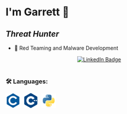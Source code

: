 # I'm Garrett 👋

## ***Threat Hunter*** <br>

- :seedling: Red Teaming and Malware Development

<div id="badges">
  <a href="https://www.linkedin.com/in/garrettpinto/">
     <p align="center" width="100%">
    <img src="https://img.shields.io/badge/LinkedIn-blue?style=for-the-badge&logo=linkedin&logoColor=white" height="42" width="164" alt="LinkedIn Badge"/> <br>
    <img src="https://komarev.com/ghpvc/?username=your-github-username&style=flat-square&color=blue" alt=""/>
     </p>
  </a>
</div>


### :hammer_and_wrench: Languages:
<div>
  <img src="https://github.com/devicons/devicon/blob/master/icons/c/c-plain.svg" title="C" alt="C" width="40" height="40"/>&nbsp;
  <img src="https://github.com/devicons/devicon/blob/master/icons/cplusplus/cplusplus-plain.svg" title="C++" alt="C++" width="40" height="40"/>&nbsp;
  <img src="https://github.com/devicons/devicon/blob/master/icons/python/python-original.svg" title="Python" alt="Python" width="40" height="40"/>&nbsp;
</div>

<!--
**garrettpinto/garrettpinto** is a ✨ _special_ ✨ repository because its `README.md` (this file) appears on your GitHub profile.

Here are some ideas to get you started:

- 🔭 I’m currently working on ...
- 🌱 I’m currently learning ...
- 👯 I’m looking to collaborate on ...
- 🤔 I’m looking for help with ...
- 💬 Ask me about ...
- 📫 How to reach me: ...
- 😄 Pronouns: ...
- ⚡ Fun fact: ...
-->
